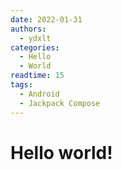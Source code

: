 ```yaml
---
date: 2022-01-31
authors:
  - ydxlt
categories:
  - Hello
  - World
readtime: 15
tags:
  - Android
  - Jackpack Compose
---
```

# Hello world!
